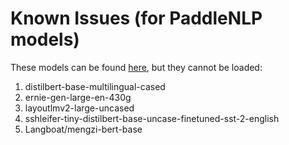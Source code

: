 # Known Issues (for PaddleNLP models)

These models can be found <a href="https://paddlenlp.readthedocs.io/zh/latest/model_zoo/transformers.html">here</a>,
but they cannot be loaded:

<ol>
<li>distilbert-base-multilingual-cased</li>
<li>ernie-gen-large-en-430g</li>
<li>layoutlmv2-large-uncased</li>
<li>sshleifer-tiny-distilbert-base-uncase-finetuned-sst-2-english</li>
<li>Langboat/mengzi-bert-base</li>
</ol>

